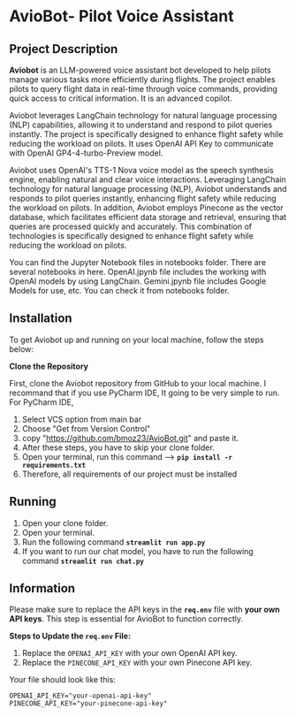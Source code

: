 # AvioBot- Pilot Voice Assistant

## Project Description
**Aviobot** is an LLM-powered voice assistant bot developed to help pilots manage various tasks more efficiently during flights. The project enables pilots to query flight data in real-time through voice commands, providing quick access to critical information. It is an advanced copilot.

Aviobot leverages LangChain technology for natural language processing (NLP) capabilities, allowing it to understand and respond to pilot queries instantly. The project is specifically designed to enhance flight safety while reducing the workload on pilots. It uses OpenAI API Key to communicate with OpenAI GP4-4-turbo-Preview model. 

Aviobot uses OpenAI's TTS-1 Nova voice model as the speech synthesis engine, enabling natural and clear voice interactions. Leveraging LangChain technology for natural language processing (NLP), Aviobot understands and responds to pilot queries instantly, enhancing flight safety while reducing the workload on pilots. In addition, Aviobot employs Pinecone as the vector database, which facilitates efficient data storage and retrieval, ensuring that queries are processed quickly and accurately. This combination of technologies is specifically designed to enhance flight safety while reducing the workload on pilots.

You can find the Jupyter Notebook files in notebooks folder. There are several notebooks in here. OpenAI.jpynb file includes the working with OpenAI models by using LangChain. Gemini.jpynb file includes Google Models for use, etc. You can check it from notebooks folder.

## Installation 

To get Aviobot up and running on your local machine, follow the steps below:

  **Clone the Repository**

First, clone the Aviobot repository from GitHub to your local machine. I recommand that if you use PyCharm IDE, It going to be very simple to run. For PyCharm IDE,
1. Select VCS option from main bar
2. Choose "Get from Version Control"
3. copy "https://github.com/bmoz23/AvioBot.git" and paste it.
4. After these steps, you have to skip your clone folder.
5. Open your terminal, run this command --> **` pip install -r requirements.txt `**
6. Therefore, all requirements of our project must be installed


## Running
1. Open your clone folder.
2. Open your terminal.
3. Run the following command **`streamlit run app.py`**
4. If you want to run our chat model, you have to run the following command **`streamlit run chat.py`**
     
## Information

Please make sure to replace the API keys in the **`req.env`** file with **your own API keys**. This step is essential for AvioBot to function correctly.

**Steps to Update the `req.env` File:**

1. Replace the `OPENAI_API_KEY` with your own OpenAI API key.
2. Replace the `PINECONE_API_KEY` with your own Pinecone API key.

Your file should look like this:

```plaintext
OPENAI_API_KEY="your-openai-api-key"
PINECONE_API_KEY="your-pinecone-api-key"


    

